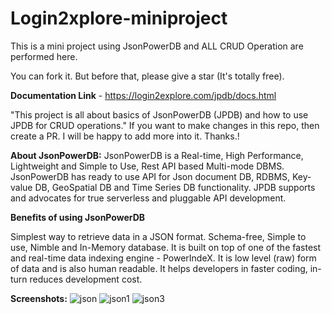 # Login2xplore-miniproject
This is a mini project using JsonPowerDB and ALL CRUD Operation are performed here.

You can fork it. But before that, please give a star (It's totally free).

**Documentation Link** - https://login2explore.com/jpdb/docs.html

"This project is all about basics of JsonPowerDB (JPDB) and how to use JPDB for CRUD operations."
If you want to make changes in this repo, then create a PR. I will be happy to add more into it. Thanks.!

**About JsonPowerDB:**
JsonPowerDB is a Real-time, High Performance, Lightweight and Simple to Use, Rest API based Multi-mode DBMS. JsonPowerDB has ready to use API for Json document DB, RDBMS, Key-value DB, GeoSpatial DB and Time Series DB functionality. JPDB supports and advocates for true serverless and pluggable API development.

**Benefits of using JsonPowerDB**

Simplest way to retrieve data in a JSON format.
Schema-free, Simple to use, Nimble and In-Memory database.
It is built on top of one of the fastest and real-time data indexing engine - PowerIndeX.
It is low level (raw) form of data and is also human readable.
It helps developers in faster coding, in-turn reduces development cost.

**Screenshots:**
![json](https://user-images.githubusercontent.com/89971045/201647027-4c69c63d-31ab-4dbb-8933-9ebefe42d645.png)
![json1](https://user-images.githubusercontent.com/89971045/201647034-4b8c3ec6-ac0e-44d3-953e-5e1ec0574629.png)
![json3](https://user-images.githubusercontent.com/89971045/201647036-ff85b75c-1f70-40c7-9d80-711a053c1cac.png)
